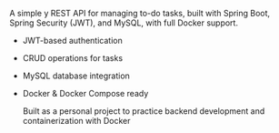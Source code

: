 A simple y REST API for managing to-do tasks, built with
Spring Boot, Spring Security (JWT), and MySQL, with full Docker support.

- JWT-based authentication
- CRUD operations for tasks
- MySQL database integration
- Docker & Docker Compose ready

  Built as a personal project to practice backend development and containerization with Docker
